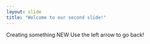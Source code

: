 ```yaml
---
layout: slide
title: "Welcome to our second slide!"
---
```

Creating something NEW
Use the left arrow to go back!
